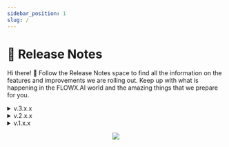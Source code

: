 ```yaml
---
sidebar_position: 1
slug: /
---
```


# 📄 Release Notes 

Hi there! 👋
Follow the Release Notes space to find all the information on the features and improvements we are rolling out. Keep up with what is happening in the FLOWX.AI world and the amazing things that we prepare for you.

<details>

<summary>v.3.x.x</summary>

Q1 - January 2022

* [v3.0.0](./v3.0.0-february-2023/v3.0.0-february-2023.md)

</details>

<details>

<summary>v.2.x.x</summary>

Q4 - November 2022

* [v2.14.0](./v2.14.0-november-2022/v2.14.0-november-2022.md)

Q4 - October 2022

* [v2.13.0](./v2.13.0-october-2022/v2.13.0-october-2022.md)

Q3 - September 2022

* [v2.12.0](./v2.12.0-september-2022/v2.12.0-september-2022.md)

Q3 - August 2022

* [v2.11.0](./v2.11.0-august-2022/v2.11.0-august-2022.md)

Q3 - July 2022

* [v2.10.0](./v2.10.0-july-2022/v2.10.0-july-2022.md)

Q2 - June 2022

* [v2.9.0](./v2.9.0-june-2022/v2.9.0-june-2022.md)
* [v2.8.1](./v2.8.1-june-2022/v2.8.1-june-2022.md)

Q2 - May 2022

* [v2.8.0](./v2.8.0-may-2022/v2.8.0-may-2022.md)
* [v2.7.0](./v2.7.0-may-2022/v2.7.0-may-2022.md)
* [v2.6.0](./v2.6.0-may-2022/v2.6.0-may-2022.md)

Q2 - April 2022

* [v.2.5.0](./v2.5.0-april-2022/v2.5.0-april-2022.md)

Q1 - March 2022

* [v2.4.0](./v2.4.0-march-2022/v2.4.0-march-2022.md)
* [v2.3.0](./v2.3.0-march-2022/v2.3.0-march-2022.md)
* [v2.2.0](./v2.2.0-march-2022/v2.2.0-march-2022.md)

Q1 - February 2022

* [v2.0.0](./v2.0.0-feb-2022/v2.0.0-feb-2022.md)

</details>

<details>

<summary>v.1.x.x</summary>

Q4 - December 2021

* [v1.16.0]

Q4 - November 2021

* [v1.15.0]

Q4 - October 2021

* [v1.14.0]

Q3 - September 2021

* [v1.13.0]

Q3 - August 2021

* [v1.11.0]
* [v1.10.0]
* [v1.9.0]

Q3 - July 2021

* [v1.8.0]
* [v1.7.3]

Q2 - June 2021

* [v1.7.2]

Q2 - May 2021

* [v1.7.1]
* [v1.7.0]
* [v1.6.1]
* [v1.6.0]
* [v1.5.1]
* [v1.5.0]

Q2 - April 2021

* [v1.4.0]
* [v1.3.0]
* [v1.2.1]
* [v1.2.0]
* [v1.1.0]

Q1 - March 2021

* [v1.0.2]
* [v1.0.1]

Q1 - February 2021

* [v1.0.0]

</details>

<p align="center">
<img src="https://i.ibb.co/WNhMFSJ/Release-notes-undraw.png"  />
</p>